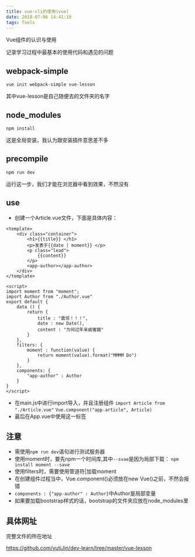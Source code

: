 ```yaml
---
title: vue-cli的使用(vue)
date: 2018-07-06 14:41:19
tags: Tools
---
```


Vue组件的认识与使用

记录学习过程中最基本的使用代码和遇见的问题

## webpack-simple

`vue init webpack-simple vue-lesson`

其中vue-lesson是自己随便去的文件夹的名字

## node_modules

`npm install`

这是全局安装，我认为跟安装插件意思差不多

## precompile

`npm run dev`

运行这一步，我们才能在浏览器中看到效果，不然没有

## use

*  创建一个Article.vue文件，下面是具体内容：

```
<template>
    <div class="container">
        <h1>{{title}} </h1>
        <p>发表于{{date | moment}} </p>
        <p class="lead"> 
            {{content}}
        </p>
        <app-author></app-author>
    </div>
</template>

<script>
import moment from "moment";
import Author from "./Author.vue"
export default {
    data () {
        return {
            title : "震惊！！！",
            date : new Date(),
            content : "为何过年亲戚催婚"
        }
    },
    filters: {
        moment : function(value) {
            return moment(value).format("MMMM Do")
        }
    },
    components: {
        "app-author" : Author
    }
}
</script>
```

* 在main.js中进行import导入，并且注册组件
`import Article from "./Article.vue"`
`Vue.component("app-article", Article)`
* 最后在App.vue中使用<app-article>这一标签

## 注意

* 需使用`npm run dev`语句进行测试服务器
* 使用moment时，要先npm一个时间库,其中`--svae`是因为局部下载：
`npm install moment --save` 
* 使用filters时，需要使用管道符|加载moment
* 在创建组件过程当中，Vue.component()必须放在new Vue()之前，不然会报错
* `components : {"app-author" : Author}`中Author是局部变量
* 如果要加载bootstrap样式的话，bootstrap的文件夹应放在node_modules里

## 具体网址

完整文件的所在地址

https://github.com/yutiJin/dev-learn/tree/master/vue-lesson
